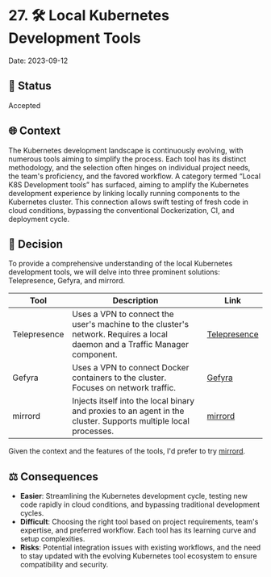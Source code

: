 # 27. 🛠️ Local Kubernetes Development Tools

Date: 2023-09-12

## 📌 Status

Accepted

## 🌐 Context

The Kubernetes development landscape is continuously evolving, with numerous tools aiming to simplify the process. 
Each tool has its distinct methodology, and the selection often hinges on individual project needs, 
the team's proficiency, and the favored workflow. A category termed “Local K8S Development tools” has surfaced, 
aiming to amplify the Kubernetes development experience by linking locally running components to the Kubernetes cluster. 
This connection allows swift testing of fresh code in cloud conditions, bypassing the conventional Dockerization, CI, 
and deployment cycle.

## 🚀 Decision

To provide a comprehensive understanding of the local Kubernetes development tools, 
we will delve into three prominent solutions: Telepresence, Gefyra, and mirrord.

| Tool         | Description                                                                                                                 | Link                                         |
|--------------|-----------------------------------------------------------------------------------------------------------------------------|----------------------------------------------|
| Telepresence | Uses a VPN to connect the user's machine to the cluster's network. Requires a local daemon and a Traffic Manager component. | [Telepresence](https://www.telepresence.io/) |
| Gefyra       | Uses a VPN to connect Docker containers to the cluster. Focuses on network traffic.                                         | [Gefyra](https://gefyra.dev/)                |
| mirrord      | Injects itself into the local binary and proxies to an agent in the cluster. Supports multiple local processes.             | [mirrord](https://mirrord.dev/)              |

Given the context and the features of the tools, I'd prefer to try [mirrord](https://mirrord.dev/).

## ⚖️ Consequences

- **Easier**: Streamlining the Kubernetes development cycle, testing new code rapidly in cloud conditions, 
  and bypassing traditional development cycles.
- **Difficult**: Choosing the right tool based on project requirements, team's expertise, and preferred workflow. 
  Each tool has its learning curve and setup complexities.
- **Risks**: Potential integration issues with existing workflows, and the need to stay updated with 
  the evolving Kubernetes tool ecosystem to ensure compatibility and security.
